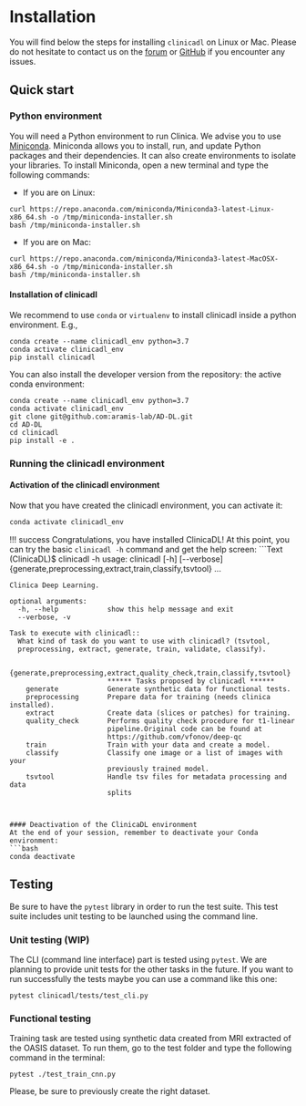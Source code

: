 # Installation

You will find below the steps for installing `clinicadl` on Linux or Mac.
Please do not hesitate to contact us on the
[forum](https://groups.google.com/forum/#!forum/clinica-user) or
[GitHub](https://github.com/aramis-lab/AD-DL/issues)
if you encounter any issues.


## Quick start

### Python environment
You will need a Python environment to run Clinica. We advise you to
use [Miniconda](https://docs.conda.io/en/latest/miniconda.html).
Miniconda allows you to install, run, and update Python packages and their
dependencies. It can also create environments to isolate your libraries.
To install Miniconda, open a new terminal and type the following commands:

- If you are on Linux:
```{.sourceCode .bash}
curl https://repo.anaconda.com/miniconda/Miniconda3-latest-Linux-x86_64.sh -o /tmp/miniconda-installer.sh
bash /tmp/miniconda-installer.sh
```

- If you are on Mac:
```{.sourceCode .bash}
curl https://repo.anaconda.com/miniconda/Miniconda3-latest-MacOSX-x86_64.sh -o /tmp/miniconda-installer.sh
bash /tmp/miniconda-installer.sh
```

#### Installation of clinicadl


We recommend to use `conda` or `virtualenv` to  install clinicadl inside a
python environment. E.g.,

```{.sourceCode .bash}
conda create --name clinicadl_env python=3.7
conda activate clinicadl_env
pip install clinicadl
```

You can also install the developer version from the repository:
the active conda environment:

```{.sourceCode .bash}
conda create --name clinicadl_env python=3.7
conda activate clinicadl_env
git clone git@github.com:aramis-lab/AD-DL.git
cd AD-DL
cd clinicadl
pip install -e .
```

### Running the clinicadl environment
#### Activation of the clinicadl environment

Now that you have created the clinicadl environment, you can activate it:

```bash
conda activate clinicadl_env
```

!!! success
    Congratulations, you have installed ClinicaDL! At this point, you can try the
    basic `clinicadl -h` command and get the help screen:
    ```Text
    (ClinicaDL)$ clinicadl -h
    usage: clinicadl [-h] [--verbose]
                     {generate,preprocessing,extract,train,classify,tsvtool} ...

    Clinica Deep Learning.

    optional arguments:
      -h, --help            show this help message and exit
      --verbose, -v

    Task to execute with clinicadl::
      What kind of task do you want to use with clinicadl? (tsvtool,
      preprocessing, extract, generate, train, validate, classify).

      {generate,preprocessing,extract,quality_check,train,classify,tsvtool}
                            ****** Tasks proposed by clinicadl ******
        generate            Generate synthetic data for functional tests.
        preprocessing       Prepare data for training (needs clinica installed).
        extract             Create data (slices or patches) for training.
        quality_check       Performs quality check procedure for t1-linear
                            pipeline.Original code can be found at
                            https://github.com/vfonov/deep-qc
        train               Train with your data and create a model.
        classify            Classify one image or a list of images with your
                            previously trained model.
        tsvtool             Handle tsv files for metadata processing and data
                            splits
```


#### Deactivation of the ClinicaDL environment
At the end of your session, remember to deactivate your Conda environment:
```bash
conda deactivate
```


## Testing

Be sure to have the `pytest` library in order to run the test suite.  This test
suite includes unit testing to be launched using the command line.

### Unit testing (WIP)

The CLI (command line interface) part is tested using `pytest`. We are planning
to provide unit tests for the other tasks in the future. If you want to run
successfully the tests maybe you can use a command like this one:

```{.sourceCode .bash}
pytest clinicadl/tests/test_cli.py
```

### Functional testing

Training task are tested using synthetic data created from MRI extracted of the
OASIS dataset. To run them, go to the test folder and type the following
command in the terminal:

```{.sourceCode .bash}
pytest ./test_train_cnn.py
```
Please, be sure to previously create the right dataset.
